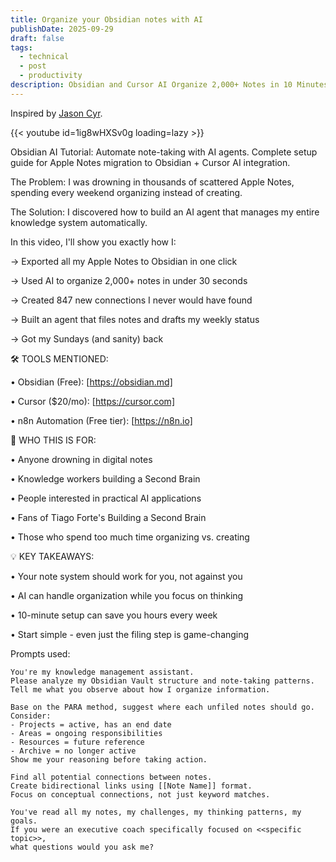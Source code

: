 ```yaml
---
title: Organize your Obsidian notes with AI
publishDate: 2025-09-29
draft: false
tags:
  - technical
  - post
  - productivity
description: Obsidian and Cursor AI Organize 2,000+ Notes in 10 Minutes (Tutorial)
---
```



Inspired by [Jason Cyr](https://www.youtube.com/@Jason_Cyr).

{{< youtube id=1ig8wHXSv0g loading=lazy >}}

Obsidian AI Tutorial: Automate note-taking with AI agents. Complete setup guide for Apple Notes migration to Obsidian + Cursor AI integration.

The Problem: I was drowning in thousands of scattered Apple Notes, spending every weekend organizing instead of creating. 

The Solution: I discovered how to build an AI agent that manages my entire knowledge system automatically.

In this video, I'll show you exactly how I:

→ Exported all my Apple Notes to Obsidian in one click

→ Used AI to organize 2,000+ notes in under 30 seconds  

→ Created 847 new connections I never would have found

→ Built an agent that files notes and drafts my weekly status

→ Got my Sundays (and sanity) back

🛠️ TOOLS MENTIONED:

• Obsidian (Free): [https://obsidian.md]

• Cursor ($20/mo): [https://cursor.com]

• n8n Automation (Free tier): [https://n8n.io]

🎯 WHO THIS IS FOR:

• Anyone drowning in digital notes

• Knowledge workers building a Second Brain

• People interested in practical AI applications

• Fans of Tiago Forte's Building a Second Brain

• Those who spend too much time organizing vs. creating

💡 KEY TAKEAWAYS:

• Your note system should work for you, not against you

• AI can handle organization while you focus on thinking

• 10-minute setup can save you hours every week

• Start simple - even just the filing step is game-changing


Prompts used:

```
You're my knowledge management assistant. 
Please analyze my Obsidian Vault structure and note-taking patterns. 
Tell me what you observe about how I organize information.
```

```
Base on the PARA method, suggest where each unfiled notes should go.  
Consider:  
- Projects = active, has an end date  
- Areas = ongoing responsibilities  
- Resources = future reference  
- Archive = no longer active  
Show me your reasoning before taking action.
```

```
Find all potential connections between notes. 
Create bidirectional links using [[Note Name]] format. 
Focus on conceptual connections, not just keyword matches.
```


```
You've read all my notes, my challenges, my thinking patterns, my goals. 
If you were an executive coach specifically focused on <<specific topic>>, 
what questions would you ask me?
```